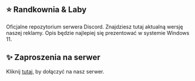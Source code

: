 ## ⭐ Randkownia & Laby
Oficjalne repozytorium serwera Discord. Znajdziesz tutaj aktualną wersję naszej reklamy. Opis będzie najlepiej się prezentować w systemie Windows 11.

## ✨ Zaproszenia na serwer
Kliknij [tutaj](https://discord.gg/WeDskJZuNb), by dołączyć na nasz serwer.